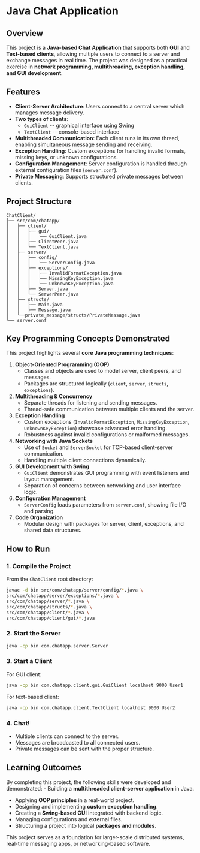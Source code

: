 # Java Chat Application

## Overview

This project is a **Java-based Chat Application** that supports both
**GUI** and **Text-based clients**, allowing multiple users to connect
to a server and exchange messages in real time. The project was designed as a practical exercise in **network
programming, multithreading, exception handling, and GUI development**.

## Features

-   **Client-Server Architecture**: Users connect to a central server
    which manages message delivery.
-   **Two types of clients**:
    -   `GuiClient` -- graphical interface using Swing
    -   `TextClient` -- console-based interface
-   **Multithreaded Communication**: Each client runs in its own thread,
    enabling simultaneous message sending and receiving.
-   **Exception Handling**: Custom exceptions for handling invalid
    formats, missing keys, or unknown configurations.
-   **Configuration Management**: Server configuration is handled
    through external configuration files (`server.conf`).
-   **Private Messaging**: Supports structured private messages between
    clients.

## Project Structure

    ChatClient/
    ├── src/com/chatapp/
    │   ├── client/
    │   │   ├── gui/
    │   │   │   └── GuiClient.java
    │   │   ├── ClientPeer.java
    │   │   └── TextClient.java
    │   ├── server/
    │   │   ├── config/
    │   │   │   └── ServerConfig.java
    │   │   ├── exceptions/
    │   │   │   ├── InvalidFormatException.java
    │   │   │   ├── MissingKeyException.java
    │   │   │   └── UnknownKeyException.java
    │   │   ├── Server.java
    │   │   └── ServerPeer.java
    │   ├── structs/
    │   │   ├── Main.java
    │   │   ├── Message.java
    │   └──private_message/structs/PrivateMessage.java
    └── server.conf

## Key Programming Concepts Demonstrated

This project highlights several **core Java programming techniques**:

1.  **Object-Oriented Programming (OOP)**
    -   Classes and objects are used to model server, client peers, and
        messages.
    -   Packages are structured logically (`client`, `server`,
        `structs`, `exceptions`).
2.  **Multithreading & Concurrency**
    -   Separate threads for listening and sending messages.
    -   Thread-safe communication between multiple clients and the
        server.
3.  **Exception Handling**
    -   Custom exceptions (`InvalidFormatException`,
        `MissingKeyException`, `UnknownKeyException`) showcase advanced
        error handling.
    -   Robustness against invalid configurations or malformed messages.
4.  **Networking with Java Sockets**
    -   Use of `Socket` and `ServerSocket` for TCP-based client-server
        communication.
    -   Handling multiple client connections dynamically.
5.  **GUI Development with Swing**
    -   `GuiClient` demonstrates GUI programming with event listeners
        and layout management.
    -   Separation of concerns between networking and user interface
        logic.
6.  **Configuration Management**
    -   `ServerConfig` loads parameters from `server.conf`, showing file
        I/O and parsing.
7.  **Code Organization**
    -   Modular design with packages for server, client, exceptions, and
        shared data structures.

## How to Run

### 1. Compile the Project

From the `ChatClient` root directory:

``` bash
javac -d bin src/com/chatapp/server/config/*.java \
src/com/chatapp/server/exceptions/*.java \
src/com/chatapp/server/*.java \
src/com/chatapp/structs/*.java \
src/com/chatapp/client/*.java \
src/com/chatapp/client/gui/*.java

```

### 2. Start the Server

``` bash
java -cp bin com.chatapp.server.Server
```

### 3. Start a Client

For GUI client:

``` bash
java -cp bin com.chatapp.client.gui.GuiClient localhost 9000 User1
```

For text-based client:

``` bash
java -cp bin com.chatapp.client.TextClient localhost 9000 User2
```

### 4. Chat!

-   Multiple clients can connect to the server.
-   Messages are broadcasted to all connected users.
-   Private messages can be sent with the proper structure.

## Learning Outcomes

By completing this project, the following skills were developed and
demonstrated: - Building a **multithreaded client-server application**
in Java.
- Applying **OOP principles** in a real-world project.
- Designing and implementing **custom exception handling**.
- Creating a **Swing-based GUI** integrated with backend logic.
- Managing configurations and external files.
- Structuring a project into logical **packages and modules**.

This project serves as a foundation for larger-scale distributed
systems, real-time messaging apps, or networking-based software.
